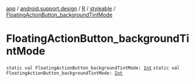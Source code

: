 [app](../../../index.md) / [android.support.design](../../index.md) / [R](../index.md) / [styleable](index.md) / [FloatingActionButton_backgroundTintMode](./-floating-action-button_background-tint-mode.md)

# FloatingActionButton_backgroundTintMode

`static val FloatingActionButton_backgroundTintMode: `[`Int`](https://kotlinlang.org/api/latest/jvm/stdlib/kotlin/-int/index.html)
`static val FloatingActionButton_backgroundTintMode: `[`Int`](https://kotlinlang.org/api/latest/jvm/stdlib/kotlin/-int/index.html)